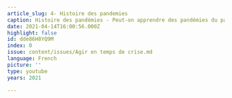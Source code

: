```yaml
---
article_slug: 4- Histoire des pandemies
caption: Histoire des pandémies - Peut-on apprendre des pandémies du passé ?
date: 2021-04-14T16:00:56.000Z
highlight: false
id: dde86H8YQ9M
index: 0
issue: content/issues/Agir en temps de crise.md
language: French
picture: ''
type: youtube
years: 2021

---
```

